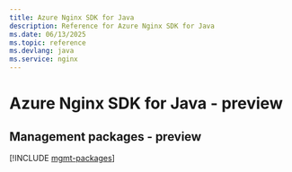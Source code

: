```yaml
---
title: Azure Nginx SDK for Java
description: Reference for Azure Nginx SDK for Java
ms.date: 06/13/2025
ms.topic: reference
ms.devlang: java
ms.service: nginx
---
```

# Azure Nginx SDK for Java - preview

## Management packages - preview
[!INCLUDE [mgmt-packages](nginx-mgmt-index.md)]